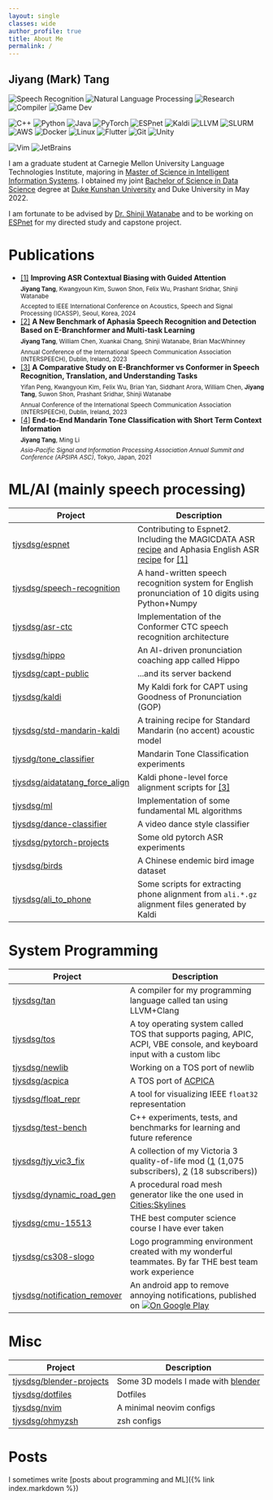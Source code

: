 ```yaml
---
layout: single
classes: wide
author_profile: true
title: About Me
permalink: /
---
```


## Jiyang (Mark) Tang

![Speech Recognition](https://img.shields.io/badge/-Speech_Recognition-000)
![Natural Language Processing](https://img.shields.io/badge/-Natural_Language_Processing-000)
![Research](https://img.shields.io/badge/-ML/AI_Research-000)
![Compiler](https://img.shields.io/badge/-Compiler-000)
![Game Dev](https://img.shields.io/badge/-Game_Dev-000)

![C++](https://img.shields.io/badge/-C++-000?&logo=cplusplus)
![Python](https://img.shields.io/badge/-Python-000?&logo=Python)
![Java](https://img.shields.io/badge/-Java-000)
![PyTorch](https://img.shields.io/badge/-PyTorch-000?&logo=PyTorch)
![ESPnet](https://img.shields.io/badge/-ESPnet-000)
![Kaldi](https://img.shields.io/badge/-Kaldi-000)
![LLVM](https://img.shields.io/badge/-LLVM-000?&logo=llvm)
![SLURM](https://img.shields.io/badge/-SLURM-000)
![AWS](https://img.shields.io/badge/-AWS-000?&logo=amazonaws)
![Docker](https://img.shields.io/badge/-Docker-000?&logo=docker)
![Linux](https://img.shields.io/badge/-Linux-000?&logo=Linux)
![Flutter](https://img.shields.io/badge/-Flutter-000?&logo=Flutter)
![Git](https://img.shields.io/badge/-Git-000?&logo=Git)
![Unity](https://img.shields.io/badge/-Unity-000?&logo=unity)

![Vim](https://img.shields.io/badge/-Vim-000?&logo=vim)
![JetBrains](https://img.shields.io/badge/-JetBrains-000?&logo=jetbrains)

I am a graduate student at Carnegie Mellon University Language Technologies
Institute, majoring in [Master of Science in Intelligent Information Systems](https://miis.cs.cmu.edu/).
I obtained my
joint [Bachelor of Science in Data Science](https://ugstudies.dukekunshan.edu.cn/majors/data-science/)
degree at [Duke Kunshan University](https://dukekunshan.edu.cn/en/about) and Duke
University in May 2022.

I am fortunate to be advised
by [Dr. Shinji Watanabe](https://sites.google.com/view/shinjiwatanabe) and to be working
on [ESPnet](https://github.com/espnet/espnet) for my directed study and capstone project.

# Publications

- [[1]](https://arxiv.org/abs/2401.08835) **Improving ASR Contextual
  Biasing with Guided Attention**\
  <sub>**Jiyang Tang**, Kwangyoun Kim, Suwon Shon, Felix Wu, Prashant Sridhar, Shinji Watanabe</sub>\
  <sub>Accepted to IEEE International Conference on Acoustics, Speech and Signal Processing (ICASSP), Seoul, Korea, 2024<sub>
- [[2]](https://www.isca-speech.org/archive/interspeech_2023/tang23b_interspeech.html) **A New Benchmark of Aphasia
  Speech Recognition and Detection Based on E-Branchformer and Multi-task Learning**\
  <sub>**Jiyang Tang**, William Chen, Xuankai Chang, Shinji Watanabe, Brian MacWhinney</sub>\
  <sub>Annual Conference of the International Speech Communication Association (INTERSPEECH), Dublin, Ireland, 2023<sub>
- [[3]](https://www.isca-speech.org/archive/interspeech_2023/peng23b_interspeech.html) **A Comparative Study on
  E-Branchformer vs Conformer in Speech Recognition,
  Translation, and Understanding Tasks**\
  <sub>Yifan Peng, Kwangyoun Kim, Felix Wu, Brian Yan, Siddhant Arora, William Chen, **Jiyang Tang**, Suwon Shon,
  Prashant Sridhar, Shinji Watanabe</sub>\
  <sub>Annual Conference of the International Speech Communication Association (INTERSPEECH), Dublin, Ireland, 2023<sub>
- [[4]](https://ieeexplore.ieee.org/document/9689521) **End-to-End Mandarin Tone Classification with Short Term Context
  Information**\
  <sub>**Jiyang Tang**, Ming Li</sub>\
  <sub>*Asia-Pacific Signal and Information Processing Association Annual Summit and Conference (APSIPA ASC)*, Tokyo,
  Japan, 2021<sub>

# ML/AI (mainly speech processing)

| Project                                                                             | Description                                                                                                                                                                                                                                                   |
|-------------------------------------------------------------------------------------|---------------------------------------------------------------------------------------------------------------------------------------------------------------------------------------------------------------------------------------------------------------|
| [tjysdsg/espnet](https://github.com/tjysdsg/espnet)                                 | Contributing to Espnet2. Including the MAGICDATA ASR [recipe](https://github.com/espnet/espnet/tree/master/egs2/magicdata/asr1) and Aphasia English ASR [recipe](https://github.com/espnet/espnet/tree/master/egs2/aphasiabank/asr1) for [[1]](#publications) |
| [tjysdsg/speech-recognition](https://github.com/tjysdsg/speech-recognition)         | A hand-written speech recognition system for English pronunciation of 10 digits using Python+Numpy                                                                                                                                                            |
| [tjysdsg/asr-ctc](https://github.com/tjysdsg/asr-ctc)                               | Implementation of the Conformer CTC speech recognition architecture                                                                                                                                                                                           |
| [tjysdsg/hippo](https://github.com/tjysdsg/hippo)                                   | An AI-driven pronunciation coaching app called Hippo                                                                                                                                                                                                          |
| [tjysdsg/capt-public](https://github.com/tjysdsg/capt-public)                       | ...and its server backend                                                                                                                                                                                                                                     |
| [tjysdsg/kaldi](https://github.com/tjysdsg/kaldi)                                   | My Kaldi fork for CAPT using Goodness of Pronunciation (GOP)                                                                                                                                                                                                  |
| [tjysdsg/std-mandarin-kaldi](https://github.com/tjysdsg/std-mandarin-kaldi)         | A training recipe for Standard Mandarin (no accent) acoustic model                                                                                                                                                                                            |
| [tjysdg/tone_classifier](https://github.com/tjysdsg/tone_classifier)                | Mandarin Tone Classification experiments                                                                                                                                                                                                                      |
| [tjysdsg/aidatatang_force_align](https://github.com/tjysdsg/aidatatang_force_align) | Kaldi phone-level force alignment scripts for [[3]](#publications)                                                                                                                                                                                            |
| [tjysdsg/ml](https://github.com/tjysdsg/ml)                                         | Implementation of some fundamental ML algorithms                                                                                                                                                                                                              |
| [tjysdsg/dance-classifier](https://github.com/tjysdsg/dance-classifier)             | A video dance style classifier                                                                                                                                                                                                                                |
| [tjysdsg/pytorch-projects](https://github.com/tjysdsg/pytorch-projects)             | Some old pytorch ASR experiments                                                                                                                                                                                                                              |
| [tjysdsg/birds](https://github.com/tjysdsg/birds)                                   | A Chinese endemic bird image dataset                                                                                                                                                                                                                          |
| [tjysdsg/ali_to_phone](https://github.com/tjysdsg/ali_to_phone)                     | Some scripts for extracting phone alignment from `ali.*.gz` alignment files generated by Kaldi                                                                                                                                                                |

# System Programming

| Project                                                                         | Description                                                                                                                                                                                                                             |
|---------------------------------------------------------------------------------|-----------------------------------------------------------------------------------------------------------------------------------------------------------------------------------------------------------------------------------------|
| [tjysdsg/tan](https://github.com/tjysdsg/tan)                                   | A compiler for my programming language called tan using LLVM+Clang                                                                                                                                                                      |
| [tjysdsg/tos](https://github.com/tjysdsg/tos)                                   | A toy operating system called TOS that supports paging, APIC, ACPI, VBE console, and keyboard input with a custom libc                                                                                                                  |
| [tjysdsg/newlib](https://github.com/tjysdsg/newlib)                             | Working on a TOS port of newlib                                                                                                                                                                                                         |
| [tjysdsg/acpica](https://github.com/tjysdsg/acpica)                             | A TOS port of [ACPICA](https://acpica.org/)                                                                                                                                                                                             |
| [tjysdsg/float_repr](https://github.com/tjysdsg/float_repr)                     | A tool for visualizing IEEE `float32` representation                                                                                                                                                                                    |
| [tjysdsg/test-bench](https://github.com/tjysdsg/test-bench)                     | C++ experiments, tests, and benchmarks for learning and future reference                                                                                                                                                                |
| [tjysdsg/tjy_vic3_fix](https://github.com/tjysdsg/tjy_vic3_fix)                 | A collection of my Victoria 3 quality-of-life mod ([1](https://steamcommunity.com/sharedfiles/filedetails/?id=2883978920) (1,075 subscribers), [2](https://steamcommunity.com/sharedfiles/filedetails/?id=2883143577) (18 subscribers)) |
| [tjysdsg/dynamic_road_gen](https://github.com/tjysdsg/dynamic_road_gen)         | A procedural road mesh generator like the one used in [Cities:Skylines](https://store.steampowered.com/app/255710/Cities_Skylines/)                                                                                                     |
| [tjysdsg/cmu-15513](https://github.com/tjysdsg/cmu-15513)                       | THE best computer science course I have ever taken                                                                                                                                                                                      |
| [tjysdsg/cs308-slogo](https://github.com/tjysdsg/cs308-slogo)                   | Logo programming environment created with my wonderful teammates. By far THE best team work experience                                                                                                                                  |
| [tjysdsg/notification_remover](https://github.com/tjysdsg/notification_remover) | An android app to remove annoying notifications, published on [![On Google Play](https://img.shields.io/badge/-Play%20Store-000?&logo=googleplay)](https://play.google.com/store/apps/details?id=com.tjysdsg.notification_remover)      |

# Misc

| Project                                                                 | Description                                                    |
|-------------------------------------------------------------------------|----------------------------------------------------------------|
| [tjysdsg/blender-projects](https://github.com/tjysdsg/blender-projects) | Some 3D models I made with [blender](https://www.blender.org/) |
| [tjysdsg/dotfiles](https://github.com/tjysdsg/dotfiles)                 | Dotfiles                                                       |
| [tjysdsg/nvim](https://github.com/tjysdsg/nvim)                         | A minimal neovim configs                                       |
| [tjysdsg/ohmyzsh](https://github.com/tjysdsg/ohmyzsh)                   | zsh configs                                                    |

# Posts

I sometimes write [posts about programming and ML]({% link index.markdown %})
